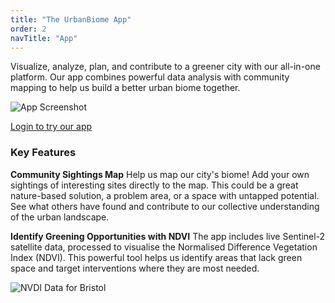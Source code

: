```yaml
---
title: "The UrbanBiome App"
order: 2
navTitle: "App"
---
```


Visualize, analyze, plan, and contribute to a greener city with our all-in-one platform. Our app combines powerful data analysis with community mapping to help us build a better urban biome together.

![App Screenshot](/images/tool.png)

[Login to try our app](https://app.urbanbiome.co.uk)

### Key Features

**Community Sightings Map**
Help us map our city's biome! Add your own sightings of interesting sites directly to the map. This could be a great nature-based solution, a problem area, or a space with untapped potential. See what others have found and contribute to our collective understanding of the urban landscape.

**Identify Greening Opportunities with NDVI**
The app includes live Sentinel-2 satellite data, processed to visualise the Normalised Difference Vegetation Index (NDVI). This powerful tool helps us identify areas that lack green space and target interventions where they are most needed.

![NVDI Data for Bristol](/images/bristol-nvdi.png)